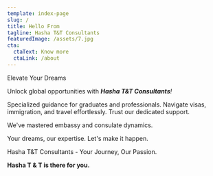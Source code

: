 ```yaml
---
template: index-page
slug: /
title: Hello From
tagline: Hasha T&T Consultants
featuredImage: /assets/7.jpg
cta:
  ctaText: Know more
  ctaLink: /about
---
```

Elevate Your Dreams

Unlock global opportunities with ***Hasha T&T Consultants**!*

Specialized guidance for graduates and professionals. Navigate visas, immigration, and travel effortlessly. Trust our dedicated support.

We've mastered embassy and consulate dynamics.

Your dreams, our expertise. Let's make it happen.

Hasha T&T Consultants - Your Journey, Our Passion.

**Hasha T & T is there for you.**